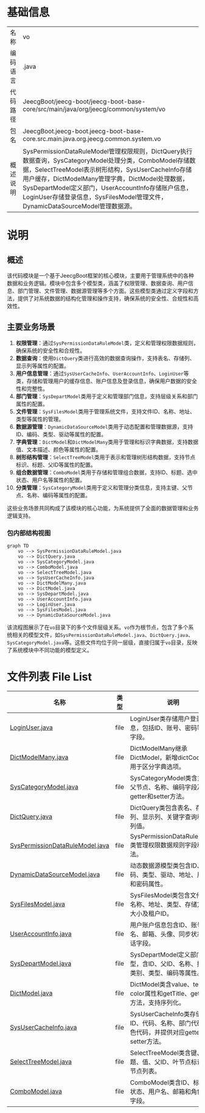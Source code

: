 # 基础信息

|      |      |
|------|------|
| 名称 | vo |
| 编码语言 | .java |
| 代码路径 | JeecgBoot/jeecg-boot/jeecg-boot-base-core/src/main/java/org/jeecg/common/system/vo |
| 包名 | JeecgBoot.jeecg-boot.jeecg-boot-base-core.src.main.java.org.jeecg.common.system.vo |
| 概述说明 | SysPermissionDataRuleModel管理权限规则，DictQuery执行数据查询，SysCategoryModel处理分类，ComboModel存储数据，SelectTreeModel表示树形结构，SysUserCacheInfo存储用户缓存，DictModelMany管理字典，DictModel处理数据，SysDepartModel定义部门，UserAccountInfo存储账户信息，LoginUser存储登录信息，SysFilesModel管理文件，DynamicDataSourceModel管理数据源。 |

# 说明

## 概述
该代码模块是一个基于JeecgBoot框架的核心模块，主要用于管理系统中的各种数据和业务逻辑。模块中包含多个模型类，涵盖了权限管理、数据查询、用户信息、部门管理、文件管理、数据源管理等多个方面。这些模型类通过定义字段和方法，提供了对系统数据的结构化管理和操作支持，确保系统的安全性、合规性和高效性。

## 主要业务场景
1. **权限管理**：通过`SysPermissionDataRuleModel`类，定义和管理权限数据规则，确保系统的安全性和合规性。
2. **数据查询**：使用`DictQuery`类进行高效的数据查询操作，支持表名、存储列、显示列等属性的配置。
3. **用户信息管理**：通过`SysUserCacheInfo`、`UserAccountInfo`、`LoginUser`等类，存储和管理用户的缓存信息、账户信息及登录信息，确保用户数据的安全性和完整性。
4. **部门管理**：`SysDepartModel`类用于定义和管理部门信息，支持层级关系和部门属性的配置。
5. **文件管理**：`SysFilesModel`类用于管理系统文件，支持文件ID、名称、地址、类型等属性的管理。
6. **数据源管理**：`DynamicDataSourceModel`类用于动态配置和管理数据源，支持ID、编码、类型、驱动等属性的配置。
7. **字典管理**：`DictModel`和`DictModelMany`类用于管理和标识字典数据，支持数据值、文本描述、颜色等属性的配置。
8. **树形结构管理**：`SelectTreeModel`类用于表示和管理树形结构数据，支持节点标识、标题、父ID等属性的配置。
9. **组合数据管理**：`ComboModel`类用于存储和管理组合数据，支持ID、标题、选中状态、用户名等属性的配置。
10. **分类管理**：`SysCategoryModel`类用于定义和管理分类信息，支持主键、父节点、名称、编码等属性的配置。

这些业务场景共同构成了该模块的核心功能，为系统提供了全面的数据管理和业务逻辑支持。


### 包内部结构视图

```mermaid
graph TD
    vo --> SysPermissionDataRuleModel.java
    vo --> DictQuery.java
    vo --> SysCategoryModel.java
    vo --> ComboModel.java
    vo --> SelectTreeModel.java
    vo --> SysUserCacheInfo.java
    vo --> DictModelMany.java
    vo --> DictModel.java
    vo --> SysDepartModel.java
    vo --> UserAccountInfo.java
    vo --> LoginUser.java
    vo --> SysFilesModel.java
    vo --> DynamicDataSourceModel.java
```

该流程图展示了在`vo`目录下的多个文件层级关系。`vo`作为根节点，包含了多个系统相关的模型文件，如`SysPermissionDataRuleModel.java`、`DictQuery.java`、`SysCategoryModel.java`等。这些文件均位于同一层级，直接归属于`vo`目录，反映了系统模块中不同功能的模型定义。

# 文件列表 File List

| 名称   | 类型  | 说明 |
|-------|------|-------------|
| [LoginUser.java](LoginUser.md) | file | LoginUser类存储用户登录信息，包括ID、账号、密码等敏感字段。 |
| [DictModelMany.java](DictModelMany.md) | file | DictModelMany继承DictModel，新增dictCode字段用于区分字典选项。 |
| [SysCategoryModel.java](SysCategoryModel.md) | file | SysCategoryModel类含主键、父节点、名称、编码字段及其getter和setter方法。 |
| [DictQuery.java](DictQuery.md) | file | DictQuery类包含表名、存储列、显示列、关键字查询和存储列值。 |
| [SysPermissionDataRuleModel.java](SysPermissionDataRuleModel.md) | file | SysPermissionDataRuleModel类管理权限数据规则字段和方法。 |
| [DynamicDataSourceModel.java](DynamicDataSourceModel.md) | file | 动态数据源模型类包含ID、编码、类型、驱动、地址、用户名和密码属性。 |
| [SysFilesModel.java](SysFilesModel.md) | file | SysFilesModel类包含文件ID、名称、地址、类型、存储方式、大小及租户ID。 |
| [UserAccountInfo.java](UserAccountInfo.md) | file | 用户账户信息包含ID、账号、姓名、邮箱、头像、同步状态和电话字段。 |
| [SysDepartModel.java](SysDepartModel.md) | file | SysDepartModel定义部门模型，含ID、父ID、名称、排序、类别、类型、编码等属性。 |
| [DictModel.java](DictModel.md) | file | DictModel类含value、text、color属性和getTitle、getLabel方法，支持序列化。 |
| [SysUserCacheInfo.java](SysUserCacheInfo.md) | file | SysUserCacheInfo类存储用户ID、代码、名称、部门代码、角色代码，并提供对应getter和setter方法。 |
| [SelectTreeModel.java](SelectTreeModel.md) | file | SelectTreeModel类含键、标题、值、父ID、叶节点标识和子节点列表。 |
| [ComboModel.java](ComboModel.md) | file | ComboModel类含ID、标题、状态、用户名、邮箱和角色编码字段。 |


